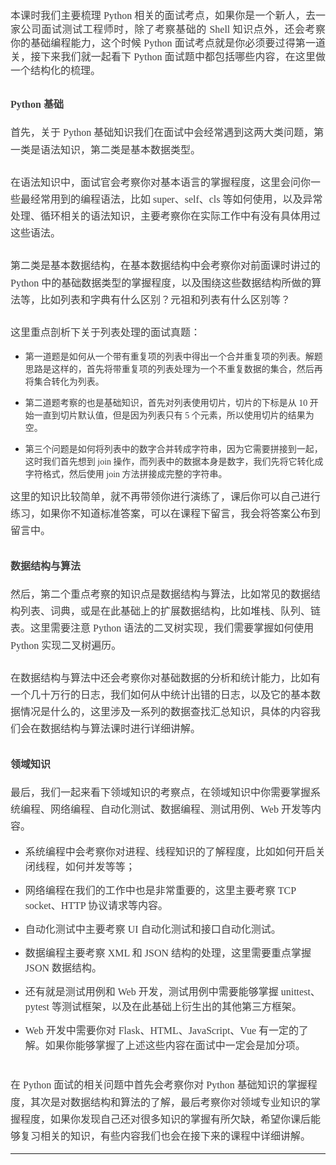 <p style="text-align: justify; line-height: 1.75em;"></p>
<p style="text-align:justify;line-height: 150%;margin-bottom: 0pt;margin-top: 0pt;font-size: 11pt;color: #494949;"><span style="color: rgb(63, 63, 63); font-family: 微软雅黑, &quot;Microsoft YaHei&quot;; font-size: 16px;">本课时我们主要梳理 Python 相关的面试考点，如果你是一个新人，去一家公司面试测试工程师时，除了考察基础的 Shell 知识点外，还会考察你的基础编程能力，这个时候 Python 面试考点就是你必须要过得第一道关，接下来我们就一起看下 Python 面试题中都包括哪些内容，在这里做一个结构化的梳理。</span><br></p>
<h2><p><span style="color: rgb(63, 63, 63); font-family: 微软雅黑, &quot;Microsoft YaHei&quot;; font-size: 16px;">Python 基础</span></p></h2>
<p style="line-height: 1.7;margin-bottom: 0pt;margin-top: 0pt;font-size: 11pt;color: #494949;"><span style="color: rgb(63, 63, 63); font-family: 微软雅黑, &quot;Microsoft YaHei&quot;; font-size: 16px;">首先，关于 Python 基础知识我们在面试中会经常遇到这两大类问题，第一类是语法知识，第二类是基本数据类型。</span></p>
<p style="line-height: 1.7;margin-bottom: 0pt;margin-top: 0pt;font-size: 11pt;color: #494949;"><br></p>
<p style="line-height: 1.7;margin-bottom: 0pt;margin-top: 0pt;font-size: 11pt;color: #494949;"><span style="color: rgb(63, 63, 63); font-family: 微软雅黑, &quot;Microsoft YaHei&quot;; font-size: 16px;">在语法知识中，面试官会考察你对基本语言的掌握程度，这里会问你一些最经常用到的编程语法，比如 super、self、cls 等如何使用，以及异常处理、循环相关的语法知识，主要考察你在实际工作中有没有具体用过这些语法。</span></p>
<p style="line-height: 1.7;margin-bottom: 0pt;margin-top: 0pt;font-size: 11pt;color: #494949;"><br></p>
<p style="line-height: 1.7;margin-bottom: 0pt;margin-top: 0pt;font-size: 11pt;color: #494949;"><span style="color: rgb(63, 63, 63); font-family: 微软雅黑, &quot;Microsoft YaHei&quot;; font-size: 16px;">第二类是基本数据结构，在基本数据结构中会考察你对前面课时讲过的 Python 中的基础数据类型的掌握程度，以及围绕这些数据结构所做的算法等，比如列表和字典有什么区别？元祖和列表有什么区别等？</span></p>
<p style="line-height: 1.7;margin-bottom: 0pt;margin-top: 0pt;font-size: 11pt;color: #494949;"><br></p>
<p style="line-height: 1.7;margin-bottom: 0pt;margin-top: 0pt;font-size: 11pt;color: #494949;"><span style="color: rgb(63, 63, 63); font-family: 微软雅黑, &quot;Microsoft YaHei&quot;; font-size: 16px;">这里重点剖析下关于列表处理的面试真题：</span></p>
<ul>
 <li><p><span style="color: rgb(63, 63, 63); font-family: 微软雅黑, &quot;Microsoft YaHei&quot;;">第一道题是如何从一个带有重复项的列表中得出一个合并重复项的列表。解题思路是这样的，首先将带重复项的列表处理为一个不重复数据的集合，然后再将集合转化为列表。</span></p></li>
 <li><p><span style="color: rgb(63, 63, 63); font-family: 微软雅黑, &quot;Microsoft YaHei&quot;;">第二道题考察的也是基础知识，首先对列表使用切片，切片的下标是从 10 开始一直到</span><span style="color: rgb(63, 63, 63); font-family: 微软雅黑, &quot;Microsoft YaHei&quot;;">切片默认值</span><span style="color: rgb(63, 63, 63); font-family: 微软雅黑, &quot;Microsoft YaHei&quot;;">，但是因为列表只有 5 个元素，所以使用切片的结果为空。</span><br></p></li>
 <li><p><span style="color: rgb(63, 63, 63); font-family: 微软雅黑, &quot;Microsoft YaHei&quot;;">第三个问题是如何将列表中的数字合并转成字符串，因为它需要拼接到一起，这时我们首先想到 join 操作，而列表中的数据本身是数字，我们先将它转化成字符格式，然后使用 join 方法拼接成完整的字符串。</span><br></p></li>
</ul>
<p style="line-height: 1.7;margin-bottom: 0pt;margin-top: 0pt;font-size: 11pt;color: #494949;"><span style="color: rgb(63, 63, 63); font-family: 微软雅黑, &quot;Microsoft YaHei&quot;; font-size: 16px;">这里的知识比较简单，就不再带领你进行演练了，课后你可以自己进行练习，如果你不知道标准答案，可以在课程下留言，我会将答案公布到留言中。</span><br></p>
<h2><p><span style="color: rgb(63, 63, 63); font-family: 微软雅黑, &quot;Microsoft YaHei&quot;; font-size: 16px;">数据结构与算法</span></p></h2>
<p style="line-height: 1.7;margin-bottom: 0pt;margin-top: 0pt;font-size: 11pt;color: #494949;"><span style="color: rgb(63, 63, 63); font-family: 微软雅黑, &quot;Microsoft YaHei&quot;; font-size: 16px;">然后，第二个重点考察的知识点是数据结构与算法，比如常见的数据结构列表、词典，或是在此基础上的扩展数据结构，比如堆栈、队列、链表。这里需要注意 Python 语法的二叉树实现，我们需要掌握如何使用 Python 实现二叉树遍历。</span></p>
<p style="line-height: 1.7;margin-bottom: 0pt;margin-top: 0pt;font-size: 11pt;color: #494949;"><br></p>
<p style="line-height: 1.7;margin-bottom: 0pt;margin-top: 0pt;font-size: 11pt;color: #494949;"><span style="color: rgb(63, 63, 63); font-family: 微软雅黑, &quot;Microsoft YaHei&quot;; font-size: 16px;">在数据结构与算法中还会考察你对基础数据的分析和统计能力，比如有一个几十万行的日志，我们如何从中统计出错的日志，以及它的基本数据情况是什么的，这里涉及一系列的数据查找汇总知识，具体的内容我们会在数据结构与算法课时进行详细讲解。</span></p>
<h2><p><span style="color: rgb(63, 63, 63); font-family: 微软雅黑, &quot;Microsoft YaHei&quot;; font-size: 16px;">领域知识</span></p></h2>
<p style="line-height: 1.7;margin-bottom: 0pt;margin-top: 0pt;font-size: 11pt;color: #494949;"><span style="color: rgb(63, 63, 63); font-family: 微软雅黑, &quot;Microsoft YaHei&quot;; font-size: 16px;">最后，我们一起来看下领域知识的考察点，在领域知识中你需要掌握系统编程、网络编程、自动化测试、数据编程、测试用例、Web 开发等内容。</span></p>
<ul>
 <li><p><span style="color: rgb(63, 63, 63); font-family: 微软雅黑, &quot;Microsoft YaHei&quot;; font-size: 16px;">系统编程中会考察你对进程、线程知识的了解程度，比如如何开启关闭线程，如何并发等等；</span></p></li>
 <li><p><span style="color: rgb(63, 63, 63); font-family: 微软雅黑, &quot;Microsoft YaHei&quot;; font-size: 16px;">网络编程在我们的工作中也是非常重要的，这里主要考察 TCP socket、HTTP 协议请求等内容。</span></p></li>
 <li><p><span style="color: rgb(63, 63, 63); font-family: 微软雅黑, &quot;Microsoft YaHei&quot;; font-size: 16px;">自动化测试中主要考察 UI 自动化测试和接口自动化测试。</span></p></li>
 <li><p><span style="color: rgb(63, 63, 63); font-family: 微软雅黑, &quot;Microsoft YaHei&quot;; font-size: 16px;">数据编程主要考察 XML 和 JSON 结构的处理，这里需要重点掌握 JSON 数据结构。</span></p></li>
 <li><p><span style="color: rgb(63, 63, 63); font-family: 微软雅黑, &quot;Microsoft YaHei&quot;; font-size: 16px;">还有就是测试用例和 Web 开发，测试用例中需要能够掌握 unittest、pytest 等测试框架，以及在此基础上衍生出的其他第三方框架。</span></p></li>
 <li><p><span style="color: rgb(63, 63, 63); font-family: 微软雅黑, &quot;Microsoft YaHei&quot;; font-size: 16px;">Web 开发中需要你对 Flask、HTML、JavaScript、Vue 有一定的了解。如果你能够掌握了上述这些内容在面试中一定会是加分项。</span></p></li>
</ul>
<p style="line-height: 1.7;margin-bottom: 0pt;margin-top: 0pt;font-size: 11pt;color: #494949;"><br></p>
<p style="line-height: 1.7;margin-bottom: 0pt;margin-top: 0pt;font-size: 11pt;color: #494949;"><span style="color: rgb(63, 63, 63); font-family: 微软雅黑, &quot;Microsoft YaHei&quot;; font-size: 16px;">在 Python 面试的相关问题中首先会考察你对 Python 基础知识的掌握程度，其次是对数据结构和算法的了解，最后考察你对领域专业知识的掌握程度，如果你发现自己还对很多知识的掌握有所欠缺，希望你课后能够复习相关的知识，有些内容我们也会在接下来的课程中详细讲解。</span></p>

---



